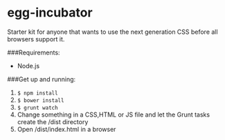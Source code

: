 # egg-incubator
Starter kit for anyone that wants to use the next generation CSS before all browsers support it. 

###Requirements:
- Node.js

###Get up and running: 
1. `$ npm install`
2. `$ bower install`
3. `$ grunt watch`
4. Change something in a CSS,HTML or JS file and let the Grunt tasks create the /dist directory
5. Open /dist/index.html in a browser


